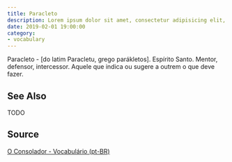 ```yaml
---
title: Paracleto
description: Lorem ipsum dolor sit amet, consectetur adipisicing elit, sed do eiusmod tempor incididunt ut labore et dolore magna aliqua.  TODO
date: 2019-02-01 19:00:00
category:
- vocabulary
---
```


Paracleto - [do latim Paracletu, grego parákletos]. Espírito Santo. Mentor, defensor, intercessor. Aquele que indica ou sugere a outrem o que deve fazer. 

## See Also
TODO

## Source
[O Consolador - Vocabulário (pt-BR)](http://www.oconsolador.com.br/linkfixo/vocabulario/principal.html)

